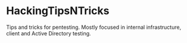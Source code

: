 # HackingTipsNTricks
Tips and tricks for pentesting. Mostly focused in internal infrastructure, client and Active Directory testing.
